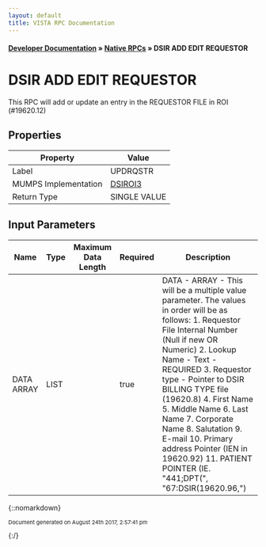 ```yaml
---
layout: default
title: VISTA RPC Documentation
---
```


#### [Developer Documentation](../index) &#187; [Native RPCs](TableOfContents) &#187; DSIR ADD EDIT REQUESTOR<br/>
# DSIR ADD EDIT REQUESTOR

This RPC will add or update an entry in the REQUESTOR FILE in ROI (#19620.12)

## Properties

Property | Value
--- | ---
Label | UPDRQSTR
MUMPS Implementation | [DSIROI3](http://code.osehra.org/dox/Routine_DSIROI3_source.html)
Return Type | SINGLE VALUE


## Input Parameters

Name | Type | Maximum Data Length | Required | Description
--- | --- | --- | --- | ---
DATA ARRAY | LIST |  | true | DATA - ARRAY - This will be a multiple value parameter. The values in order will be as follows:  1. Requestor File Internal Number (Null if new OR Numeric) 2. Lookup Name - Text - REQUIRED 3. Requestor type - Pointer to DSIR BILLING TYPE file (19620.8) 4. First Name 5. Middle Name 6. Last Name 7. Corporate Name 8. Salutation 9. E-mail 10. Primary address Pointer (IEN in 19620.92) 11. PATIENT POINTER (IE. &quot;441;DPT(&quot;, &quot;67:DSIR(19620.96,&quot;)



{::nomarkdown} <br/><p style="font-size: 11px">Document generated on August 24th 2017, 2:57:41 pm</p>{:/}
